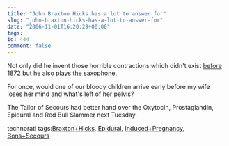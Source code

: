 ```yaml
---
title: "John Braxton Hicks has a lot to answer for"
slug: "john-braxton-hicks-has-a-lot-to-answer-for"
date: "2006-11-01T16:20:29+00:00"
tags:
id: 444
comment: false
---
```


Not only did he invent those horrible contractions which didn't exist [before 1872](http://en.wikipedia.org/wiki/Braxton_Hicks) but he also [plays the saxophone](http://www.braxtonhicks.com/). 

For once, would one of our bloody children arrive early before my wife loses her mind and what's left of her pelvis?

The Tailor  of Secours had better hand over the Oxytocin,  Prostaglandin, Epidural and Red Bull Slammer next Tuesday.

<!-- technorati tags begin -->

technorati tags:[Braxton+Hicks](http://technorati.com/tag/Braxton%2BHicks), [Epidural](http://technorati.com/tag/Epidural), [Induced+Pregnancy](http://technorati.com/tag/Induced%2BPregnancy), [Bons+Secours](http://technorati.com/tag/Bons%2BSecours)
<!-- technorati tags end -->
